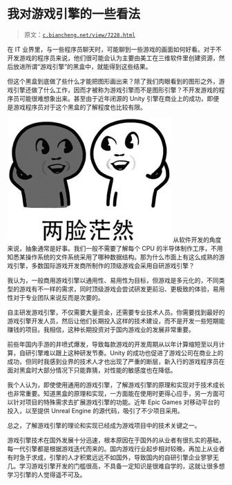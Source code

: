 # 我对游戏引擎的一些看法

> 原文：[`c.biancheng.net/view/7228.html`](http://c.biancheng.net/view/7228.html)

在 IT 业界里，与一些程序员聊天时，可能聊到一些游戏的画面如何好看。对于不开发游戏的程序员来说，他们很可能会认为主要由美工在三维软件里创建资源，然后放进所谓“游戏引擎”的黑盒中，就能得到这些结果。

但这个黑盒到底做了些什么才能把图形画出来？除了我们肉眼看到的图形之外，游戏引擎还做了什么工作，因而才被称为游戏引擎而不是图形引擎？不开发游戏的程序员可能很难想象出来。甚至由于近年闭源的 Unity 引擎在商业上的成功，即便是游戏程序员对于这个黑盒的了解程度也比较有限。

![两脸茫然](img/a10c8541ed1008f921fc345f72b5f727.png)
从软件开发的角度来说，抽象通常是好事。我们一般不需要了解每个 CPU 的半导体制作工序，不用知悉某操作系统的文件系统采用了哪种数据结构。那为什么巿面上有这么成熟的游戏引擎，多数国际游戏开发商所制作的顶级游戏会采用自研游戏引擎？

我认为，一般商用游戏引擎以通用性、易用性为目标，但游戏是多元化的，不同类型的游戏有不一样的需求，同时顶级游戏会尝试研发更前沿、更极致的体验，易用性对于专业团队来说反而是次要的。

自主研发游戏引擎，不仅需要大量资金，还需要专业技术人员。你需要找到最好的游戏引擎开发人员，然后让他们长期投入这样的技术建设，而不是开发一些短期能赚钱的项目。我相信，这种长期投资对于国内游戏业的发展非常重要。

前些年国内手游的井喷式爆发，导致每款游戏的开发周期从以年计算缩短至以月计算，自研引擎难以跟上这种研发节奏。Unity 的成功也促进了游戏公司在商业上的成功，但同时我感到业界的技术人才也出现了严重的断层，新入行的游戏程序员在面对黑盒时大部分情况下只能靠猜，对性能的敏感度也在降低。

我个人认为，即使使用通用的游戏引擎，了解游戏引擎的原理和实现对于技术成长也非常重要。知道黑盒的原理和实现，一方面能在使用时更得心应手，另一方面可以针对项目的特殊需求去扩展游戏引擎的功能。近年 Epic Games 对移动平台的投入，以至提供 Unreal Engine 的源代码，吸引了不少项目采用。

总之，了解游戏引擎的理论和实现已经成为游戏项目中的技术关键之一。

游戏引擎技术在国外发展十分迅速，根本原因在于国外的从业者有很扎实的基础，每一代引擎都是根据游戏迭代而来的。国内游戏行业起步相对较晚，再加上从业者有时急于求成，引擎的人才积累远远不如国外，导致国内的自研引擎企业寥寥无几。学习游戏引擎开发的门槛很高，不具备一定知识是很难自学的，这就让很多想学习引擎的人觉得遥不可及。